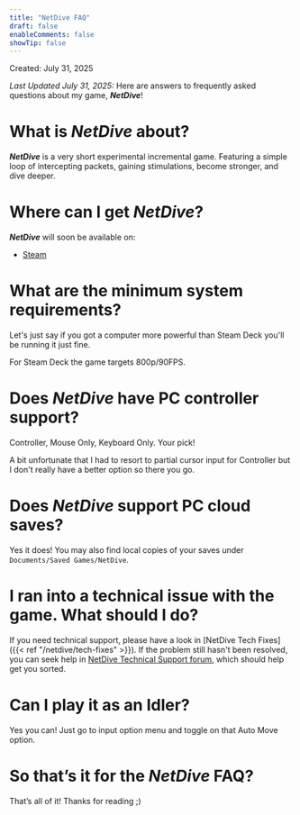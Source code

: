 ```yaml
---
title: "NetDive FAQ"
draft: false
enableComments: false
showTip: false
---
```


Created: July 31, 2025

*Last Updated July 31, 2025:* Here are answers to frequently asked questions about my game, ***NetDive***!

# What is *NetDive* about?

***NetDive*** is a very short experimental incremental game. Featuring a simple loop of intercepting packets, gaining stimulations, become stronger, and dive deeper.

# Where can I get *NetDive*?

***NetDive*** will soon be available on:

- [Steam](https://store.steampowered.com/app/3718870/)

# What are the minimum system requirements?

Let's just say if you got a computer more powerful than Steam Deck you'll be running it just fine.

For Steam Deck the game targets 800p/90FPS.

# Does *NetDive* have PC controller support?

Controller, Mouse Only, Keyboard Only. Your pick!

A bit unfortunate that I had to resort to partial cursor input for Controller but I don't really have a better option so there you go.

# Does *NetDive* support PC cloud saves?

Yes it does! You may also find local copies of your saves under `Documents/Saved Games/NetDive`.

# I ran into a technical issue with the game. What should I do?

If you need technical support, please have a look in [NetDive Tech Fixes]({{< ref "/netdive/tech-fixes" >}}). If the problem still hasn't been resolved, you can seek help in [NetDive Technical Support forum](https://steamcommunity.com/app/3718870/discussions/1/), which should help get you sorted.

# Can I play it as an Idler?

Yes you can! Just go to input option menu and toggle on that Auto Move option.

# So that’s it for the *NetDive* FAQ?

That’s all of it! Thanks for reading ;)
